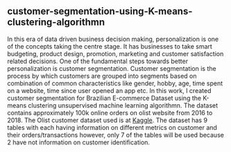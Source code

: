 ## customer-segmentation-using-K-means-clustering-algorithmn
In this era of data driven business decision making, personalization is one of the concepts taking the centre stage. It has businesses to take smart budgeting, product design, promotion, marketing and customer satisfaction related decisions. One of the  fundamental steps towards better personalization is customer segmentation. Customer segmentation is the process by which customers are grouped into segments based on combination of common characteristics like gender, hobby, age, time spent on a website, time since user opened an app etc. In this work, I created customer segmentation for Brazilian E-commerce Dataset using the K-means clustering unsupervised machine learning algorithmn. The dataset contains approximately 100k online orders on olist website from 2016 to 2018. The Olist customer dataset used is at [Kaggle](https://www.kaggle.com/code/yacinerouizi/e-commerce-customer-segmentation/data).  The dataset has 9 tables with each having information on different metrics on customer and their orders/transactions however, only 7 of the tables will be used because 2 have not information on customer identification.
